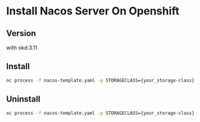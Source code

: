 # Install Nacos Server On Openshift

## Version

with okd:3.11

## Install

```bash
oc process -f nacos-template.yaml -p STORAGECLASS={your_storage-class} -p NAMESPACE={the namepsace you want install} |  oc create -f -
```

## Uninstall



```bash
oc process -f nacos-template.yaml -p STORAGECLASS={your_storage-class} -p NAMESPACE={the namepsace you want uninstall} |  oc delete -f -
```